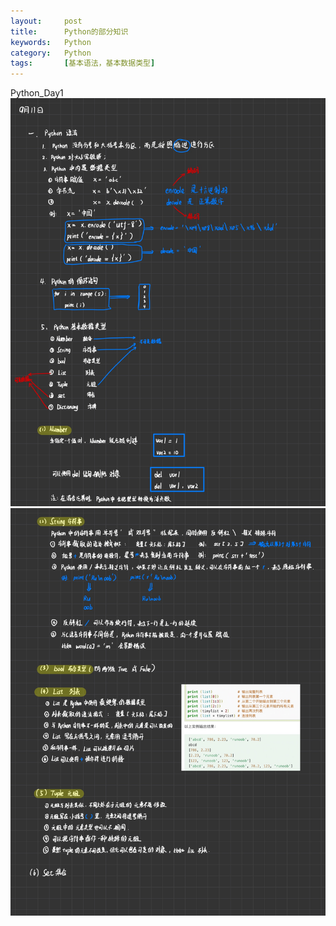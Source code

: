 ```yaml
---
layout:     post
title:      Python的部分知识
keywords:   Python
category:   Python 
tags:		[基本语法，基本数据类型]
---
```

Python_Day1
![](/images/images/python/1.jpg)
![](/images/images/python/2.jpg)
